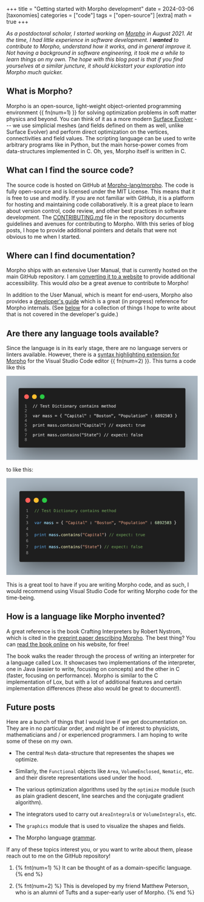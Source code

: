 +++
title = "Getting started with Morpho development"
date = 2024-03-06
[taxonomies]
categories = ["code"]
tags = ["open-source"]
[extra]
math = true
+++

_As a postdoctoral scholar, I started working on [Morpho](https://github.com/Morpho-lang/morpho) in August 2021. At the time, I had little experience in software development. I **wanted** to contribute to Morpho, understand how it works, and in general improve it. Not having a background in software engineering, it took me a while to learn things on my own. The hope with this blog post is that if you find yourselves at a similar juncture, it should kickstart your exploration into Morpho much quicker._

## What is Morpho?

Morpho is an open-source, light-weight object-oriented programming environment {{ fn(num=1) }} for solving optimization problems in soft matter physics and beyond. You can think of it as a more modern [Surface Evolver](https://en.wikipedia.org/wiki/Surface_Evolver) --- we use simplicial meshes (and fields defined on them as well, unlike Surface Evolver) and perform direct optimization on the vertices, connectivities and field values. The scripting language can be used to write arbitrary programs like in Python, but the main horse-power comes from data-structures implemented in C. Oh, yes, Morpho itself is written in C.

## What can I find the source code?

The source code is hosted on GitHub at [Morpho-lang/morpho](https://github.com/Morpho-lang/morpho). The code is fully open-source and is licensed under the MIT License. This means that it is free to use and modify. If you are not familiar with GitHub, it is a platform for hosting and maintaining code collaboratively. It is a great place to learn about version control, code review, and other best practices in software development. The [CONTRIBUTING.md](https://github.com/Morpho-lang/morpho/blob/main/CONTRIBUTING.md) file in the repository documents guidelines and avenues for contributing to Morpho. With this series of blog posts, I hope to provide additional pointers and details that were not obvious to me when I started.

## Where can I find documentation?

Morpho ships with an extensive User Manual, that is currently hosted on the main GitHub repository. I am [converting it to a website](../morpho-manual-mdbook/) to provide additional accessibility. This would _also_ be a great avenue to contribute to Morpho!

In addition to the User Manual, which is meant for end-users, Morpho also provides a [developer's guide](https://github.com/Morpho-lang/morpho-devguide) which is a great (in progress) reference for Morpho internals. (See [below](#future-posts) for a collection of things I hope to write about that is not covered in the developer's guide.)

## Are there any language tools available?

Since the language is in its early stage, there are no language servers or linters available. However, there is a [syntax highlighting extension for Morpho](https://marketplace.visualstudio.com/items?itemName=mattsep.morpho) for the Visual Studio Code editor {{ fn(num=2) }}. This turns a code like this

![Sample Morpho code without syntax highlighting](/images/no-highlight.png)

to like this:

![Sample Morpho code with syntax highlighting](/images/highlight.png)

This is a great tool to have if you are writing Morpho code, and as such, I would recommend using Visual Studio Code for writing Morpho code for the time-being.

## How is a language like Morpho invented?

A great reference is the book Crafting Interpreters by Robert Nystrom, which is cited in the [preprint paper describing Morpho](https://doi.org/10.48550/arXiv.2208.07859). The best thing? You can [read the book online](http://craftinginterpreters.com/) on his website, for free! 

The book walks the reader through the process of writing an interpreter for a language called Lox. It showcases two implementations of the interpreter, one in Java (easier to write, focusing on concepts) and the other in C (faster, focusing on performance). Morpho is similar to the C implementation of Lox, but with a lot of additional features and certain implementation differences (these also would be great to document!). 

## Future posts

Here are a bunch of things that I would love if we get documentation on. They are in no particular order, and might be of interest to physicists, mathematicians and / or experienced programmers. I am hoping to write some of these on my own.

- The central `Mesh` data-structure that representes the shapes we optimize.

- Similarly, the `Functional` objects like `Area`, `VolumeEnclosed`, `Nematic`, etc. and their disrete representations used under the hood.

- The various optimization algorithms used by the `optimize` module (such as plain gradient descent, line searches and the conjugate gradient algorithm). 

- The integrators used to carry out `AreaIntegral`s or `VolumeIntegrals`, etc. 

- The `graphics` module that is used to visualize the shapes and fields.

- The Morpho language [grammar](https://en.wikibooks.org/wiki/Introduction_to_Programming_Languages/Grammars).

If any of these topics interest you, or you want to write about them, please reach out to me on the GitHub repository!

1. {% fnt(num=1) %}
It can be thought of as a domain-specific language.
{% end %} 


2. {% fnt(num=2) %}
This is developed by my friend Matthew Peterson, who is an alumni of Tufts and a super-early user of Morpho.
{% end %}
